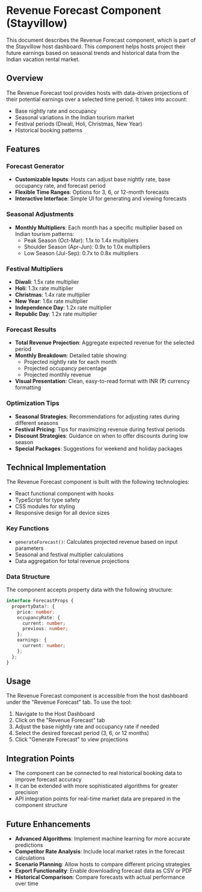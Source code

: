 # Revenue Forecast Component (Stayvillow)

This document describes the Revenue Forecast component, which is part of the Stayvillow host dashboard. This component helps hosts project their future earnings based on seasonal trends and historical data from the Indian vacation rental market.

## Overview

The Revenue Forecast tool provides hosts with data-driven projections of their potential earnings over a selected time period. It takes into account:

- Base nightly rate and occupancy
- Seasonal variations in the Indian tourism market
- Festival periods (Diwali, Holi, Christmas, New Year)
- Historical booking patterns

## Features

### Forecast Generator
- **Customizable Inputs**: Hosts can adjust base nightly rate, base occupancy rate, and forecast period
- **Flexible Time Ranges**: Options for 3, 6, or 12-month forecasts
- **Interactive Interface**: Simple UI for generating and viewing forecasts

### Seasonal Adjustments
- **Monthly Multipliers**: Each month has a specific multiplier based on Indian tourism patterns:
  - Peak Season (Oct-Mar): 1.1x to 1.4x multipliers
  - Shoulder Season (Apr-Jun): 0.9x to 1.0x multipliers
  - Low Season (Jul-Sep): 0.7x to 0.8x multipliers

### Festival Multipliers
- **Diwali**: 1.5x rate multiplier
- **Holi**: 1.3x rate multiplier
- **Christmas**: 1.4x rate multiplier
- **New Year**: 1.6x rate multiplier
- **Independence Day**: 1.2x rate multiplier
- **Republic Day**: 1.2x rate multiplier

### Forecast Results
- **Total Revenue Projection**: Aggregate expected revenue for the selected period
- **Monthly Breakdown**: Detailed table showing:
  - Projected nightly rate for each month
  - Projected occupancy percentage
  - Projected monthly revenue
- **Visual Presentation**: Clean, easy-to-read format with INR (₹) currency formatting

### Optimization Tips
- **Seasonal Strategies**: Recommendations for adjusting rates during different seasons
- **Festival Pricing**: Tips for maximizing revenue during festival periods
- **Discount Strategies**: Guidance on when to offer discounts during low season
- **Special Packages**: Suggestions for weekend and holiday packages

## Technical Implementation

The Revenue Forecast component is built with the following technologies:
- React functional component with hooks
- TypeScript for type safety
- CSS modules for styling
- Responsive design for all device sizes

### Key Functions

- `generateForecast()`: Calculates projected revenue based on input parameters
- Seasonal and festival multiplier calculations
- Data aggregation for total revenue projections

### Data Structure

The component accepts property data with the following structure:
```typescript
interface ForecastProps {
  propertyData?: {
    price: number;
    occupancyRate: {
      current: number;
      previous: number;
    };
    earnings: {
      current: number;
    };
  };
}
```

## Usage

The Revenue Forecast component is accessible from the host dashboard under the "Revenue Forecast" tab. To use the tool:

1. Navigate to the Host Dashboard
2. Click on the "Revenue Forecast" tab
3. Adjust the base nightly rate and occupancy rate if needed
4. Select the desired forecast period (3, 6, or 12 months)
5. Click "Generate Forecast" to view projections

## Integration Points

- The component can be connected to real historical booking data to improve forecast accuracy
- It can be extended with more sophisticated algorithms for greater precision
- API integration points for real-time market data are prepared in the component structure

## Future Enhancements

- **Advanced Algorithms**: Implement machine learning for more accurate predictions
- **Competitor Rate Analysis**: Include local market rates in the forecast calculations
- **Scenario Planning**: Allow hosts to compare different pricing strategies
- **Export Functionality**: Enable downloading forecast data as CSV or PDF
- **Historical Comparison**: Compare forecasts with actual performance over time 